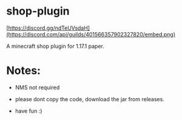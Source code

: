 # shop-plugin
[https://discord.gg/ndTeUVsdaH](https://discord.com/api/guilds/401566357902327820/embed.png)

A minecraft shop plugin for 1.17.1 paper.

# Notes:

- NMS not required

- please dont copy the code, download the jar from releases.

- have fun :)

